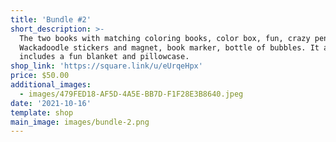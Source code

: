 ```yaml
---
title: 'Bundle #2'
short_description: >-
  The two books with matching coloring books, color box, fun, crazy pen,
  Wackadoodle stickers and magnet, book marker, bottle of bubbles. It also
  includes a fun blanket and pillowcase.
shop_link: 'https://square.link/u/eUrqeHpx'
price: $50.00
additional_images:
  - images/479FED18-AF5D-4A5E-BB7D-F1F28E3B8640.jpeg
date: '2021-10-16'
template: shop
main_image: images/bundle-2.png
---
```

